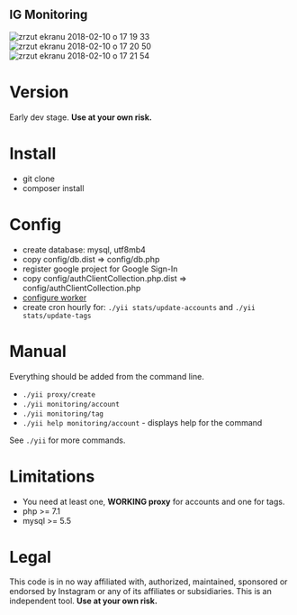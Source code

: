 ## IG Monitoring

![zrzut ekranu 2018-02-10 o 17 19 33](https://user-images.githubusercontent.com/839118/36064169-1e37d942-0e87-11e8-8c05-b7ac197af709.png)
![zrzut ekranu 2018-02-10 o 17 20 50](https://user-images.githubusercontent.com/839118/36064168-1e1cd700-0e87-11e8-853c-b7a86311b6bf.png)
![zrzut ekranu 2018-02-10 o 17 21 54](https://user-images.githubusercontent.com/839118/36064167-1e013950-0e87-11e8-8da7-48943127c58c.png)

# Version
Early dev stage.  **Use at your own risk.**

# Install
- git clone
- composer install

# Config
- create database: mysql, utf8mb4
- copy config/db.dist => config/db.php
- register google project for Google Sign-In
- copy config/authClientCollection.php.dist => config/authClientCollection.php
- [configure worker](https://github.com/yiisoft/yii2-queue/blob/master/docs/guide/worker.md)
- create cron hourly for: `./yii stats/update-accounts` and `./yii stats/update-tags`

# Manual
Everything should be added from the command line.

- `./yii proxy/create`
- `./yii monitoring/account`
- `./yii monitoring/tag`
- `./yii help monitoring/account` - displays help for the command

See `./yii` for more commands.


# Limitations
- You need at least one, **WORKING proxy** for accounts and one for tags.
- php >= 7.1
- mysql >= 5.5

# Legal
This code is in no way affiliated with, authorized, maintained, sponsored or endorsed by Instagram or any of its affiliates or subsidiaries.
This is an independent tool. **Use at your own risk.**

